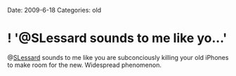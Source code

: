 Date: 2009-6-18
Categories: old

# ! '@SLessard sounds to me like yo...'

@<a href="http://twitter.com/SLessard">SLessard</a> sounds to me like you are subconciously killing your old iPhones to make room for the new. Widespread phenomenon.
